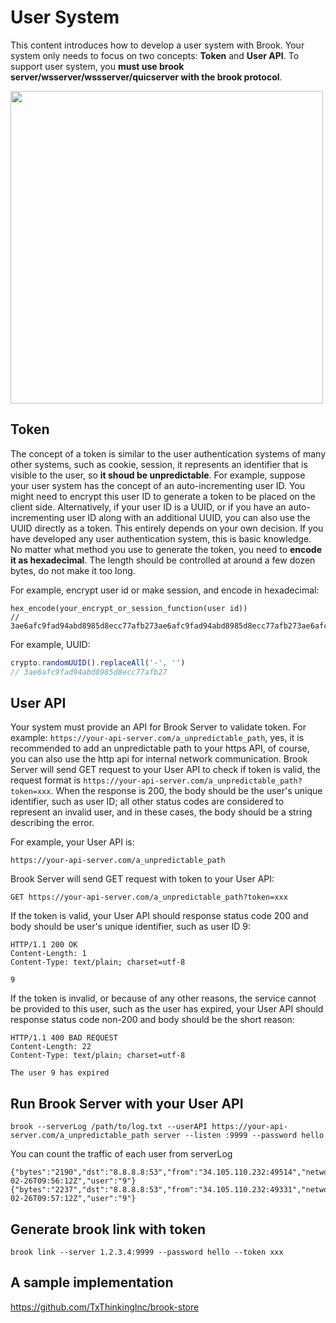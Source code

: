 # User System

This content introduces how to develop a user system with Brook. Your system only needs to focus on two concepts: **Token** and **User API**. To support user system, you **must use brook server/wsserver/wssserver/quicserver with the brook protocol**.

<img src="https://brook.app/images/user-system.png" width="500">

## Token

The concept of a token is similar to the user authentication systems of many other systems, such as cookie, session, it represents an identifier that is visible to the user, so **it shoud be unpredictable**. For example, suppose your user system has the concept of an auto-incrementing user ID. You might need to encrypt this user ID to generate a token to be placed on the client side. Alternatively, if your user ID is a UUID, or if you have an auto-incrementing user ID along with an additional UUID, you can also use the UUID directly as a token. This entirely depends on your own decision. If you have developed any user authentication system, this is basic knowledge. No matter what method you use to generate the token, you need to **encode it as hexadecimal**. The length should be controlled at around a few dozen bytes, do not make it too long.

For example, encrypt user id or make session, and encode in hexadecimal:

```
hex_encode(your_encrypt_or_session_function(user id))
// 3ae6afc9fad94abd8985d8ecc77afb273ae6afc9fad94abd8985d8ecc77afb273ae6afc9fad94abd8985d8ecc77afb27
```

For example, UUID:

```javascript
crypto.randomUUID().replaceAll('-', '')
// 3ae6afc9fad94abd8985d8ecc77afb27
```

## User API

Your system must provide an API for Brook Server to validate token. For example: `https://your-api-server.com/a_unpredictable_path`, yes, it is recommended to add an unpredictable path to your https API, of course, you can also use the http api for internal network communication. Brook Server will send GET request to your User API to check if token is valid, the request format is `https://your-api-server.com/a_unpredictable_path?token=xxx`. When the response is 200, the body should be the user's unique identifier, such as user ID; all other status codes are considered to represent an invalid user, and in these cases, the body should be a string describing the error.

For example, your User API is:

```
https://your-api-server.com/a_unpredictable_path
```

Brook Server will send GET request with token to your User API:

```
GET https://your-api-server.com/a_unpredictable_path?token=xxx
```

If the token is valid, your User API should response status code 200 and body should be user's unique identifier, such as user ID 9:

```
HTTP/1.1 200 OK
Content-Length: 1
Content-Type: text/plain; charset=utf-8

9
```

If the token is invalid, or because of any other reasons, the service cannot be provided to this user, such as the user has expired, your User API should response status code non-200 and body should be the short reason:

```
HTTP/1.1 400 BAD REQUEST
Content-Length: 22
Content-Type: text/plain; charset=utf-8

The user 9 has expired
```

## Run Brook Server with your User API

```
brook --serverLog /path/to/log.txt --userAPI https://your-api-server.com/a_unpredictable_path server --listen :9999 --password hello
```

You can count the traffic of each user from serverLog

```
{"bytes":"2190","dst":"8.8.8.8:53","from":"34.105.110.232:49514","network":"tcp","time":"2024-02-26T09:56:12Z","user":"9"}
{"bytes":"2237","dst":"8.8.8.8:53","from":"34.105.110.232:49331","network":"udp","time":"2024-02-26T09:57:12Z","user":"9"}
```

## Generate brook link with token

```
brook link --server 1.2.3.4:9999 --password hello --token xxx
```

## A sample implementation

https://github.com/TxThinkingInc/brook-store
